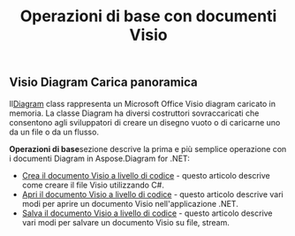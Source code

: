 ﻿---
title: Operazioni di base con documenti Visio
linktitle: Operazioni di base
type: docs
weight: 30
url: /it/net/basic-operations/
description: La sezione Operazioni di base descrive le possibilità di aprire e salvare documenti Visio utilizzando Aspose.Diagram for .NET.
---
## **Visio Diagram Carica panoramica**
 Il[Diagram](http://www.aspose.com/api/net/diagram/aspose.diagram/diagram) class rappresenta un Microsoft Office Visio diagram caricato in memoria. La classe Diagram ha diversi costruttori sovraccaricati che consentono agli sviluppatori di creare un disegno vuoto o di caricarne uno da un file o da un flusso.

**Operazioni di base**sezione descrive la prima e più semplice operazione con i documenti Diagram in Aspose.Diagram for .NET:

- [Crea il documento Visio a livello di codice](/diagram/it/net/create-visio-document/) - questo articolo descrive come creare il file Visio utilizzando C#.
- [Apri il documento Visio a livello di codice](/diagram/it/net/open-visio-document/) - questo articolo descrive vari modi per aprire un documento Visio nell'applicazione .NET.
- [Salva il documento Visio a livello di codice](/diagram/it/net/save-visio-document/) - questo articolo descrive vari modi per salvare un documento Visio su file, stream.
